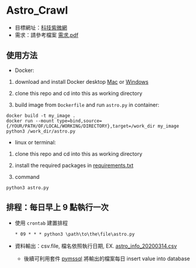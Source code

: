 # Astro_Crawl
* 目標網址：[科技紫微網](http://astro.click108.com.tw)
* 需求：請參考檔案 [需求.pdf](https://github.com/pcchencode/Astro_Crawl/blob/master/需求.pdf)

## 使用方法
* Docker:
1. download and install Docker desktop  [Mac](https://hub.docker.com/editions/community/docker-ce-desktop-mac/) or [Windows](https://hub.docker.com/editions/community/docker-ce-desktop-windows)

2. clone this repo and cd into this as working directory

3. build image from `Dockerfile` and run `astro.py` in container:
```
docker build -t my_image .
docker run --mount type=bind,source={/YOUR/PATH/OF/LOCAL/WORKING/DIRECTORY},target=/work_dir my_image python3 /work_dir/astro.py 
```

* linux or terminal:
1. clone this repo and cd into this as working directory

2. install the required packages in [requirements.txt](https://github.com/pcchencode/Astro_Crawl/blob/master/requirements.txt)

3. command
```
python3 astro.py 
```



## 排程：每日早上 9 點執行一次
* 使用 `crontab` 建置排程
  ```
  * 09 * * * python3 \path\to\the\file\astro.py
  ```

* 資料輸出：csv.file, 檔名依照執行日期, EX. [astro_info_20200314.csv](https://github.com/pcchencode/Astro_Crawl/blob/master/astro_info_20200314.csv)
  - 後續可利用套件 [pymssql](https://pypi.org/project/pymssql/) 將輸出的檔案每日 insert value into database
